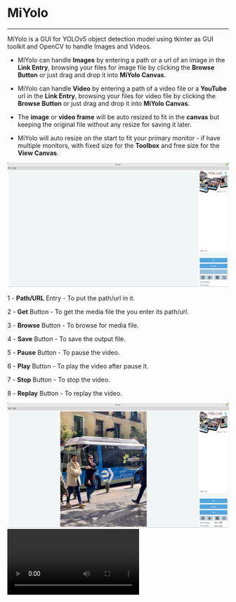 # MiYolo
___
MiYolo is a GUI for YOLOv5 object detection model using tkinter as GUI toolkit and OpenCV to handle Images and Videos.

- MiYolo can handle **Images** by entering a path or a url of an image in the **Link Entry**, browsing your files for image file by clicking the **Browse Button** or just drag and drop it into **MiYolo Canvas**.

- MiYolo can handle **Video** by entering a path of a video file or a **YouTube** url in the **Link Entry**, browsing your files for video file by clicking the **Browse Button** or just drag and drop it into **MiYolo Canvas**.

- The **image** or **video frame** will be auto resized to fit in the **canvas** but keeping the original file without any resize for saving it later.

- MiYolo will auto resize on the start to fit your primary monitor - if have multiple monitors, with fixed size for the **Toolbox** and free size for the **View Canvas**.

![1.png](assets/readme/1.png)

1 - **Path/URL** Entry - To put the path/url in it.

2 - **Get** Button - To get the media file the you enter its path/url.

3 - **Browse** Button - To browse for media file.

4 - **Save** Button - To save the output file.

5 - **Pause** Button - To pause the video.

6 - **Play** Button - To play the video after pause it.

7 - **Stop** Button - To stop the video.

8 - **Replay** Button - To replay the video.

![2.png](assets/readme/2.png)
![Demo](assets/readme/1.m4v)
